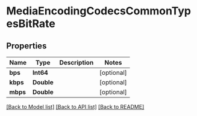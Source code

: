 # MediaEncodingCodecsCommonTypesBitRate

## Properties
Name | Type | Description | Notes
------------ | ------------- | ------------- | -------------
**bps** | **Int64** |  | [optional] 
**kbps** | **Double** |  | [optional] 
**mbps** | **Double** |  | [optional] 

[[Back to Model list]](../README.md#documentation-for-models) [[Back to API list]](../README.md#documentation-for-api-endpoints) [[Back to README]](../README.md)


